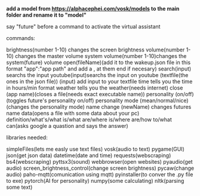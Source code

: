 **add a model from https://alphacephei.com/vosk/models to the main folder and rename it to "model"**


say "future" before a command to activate the virtual assistant

commands:

brightness(number 1-10) changes the screen brightness
volume(number 1-10) changes the master volume
system volume(number 1-10)changes the system(future) volume
open(fileName)(add it to the wakeup.json file in this format "app":"app path" and add a , at them end if necesary)
search(input) searchs the input
youtube(input)searchs the input on youtube
(textfile(the ones in the json file)) (input) add input to your textfile
time tells you the time in hours/min format
weather tells you the weather(needs internet)
close (app name)(closes a file(needs exact executable name))
personality (on/off)(toggles future's personality on/off)
personality mode (mean/normal/nice)(changes the personality mode)
name change (newName) changes futures name
data(opens a file with some data about your pc)
definition/what's/what is/what are/where is/where are/how to/what can(asks google a quastion and says the answer)

libraries needed:

simpleFiles(lets me easly use text files)
vosk(audio to text)
pygame(GUI)
json(get json data)
datetime(date and time)
requests(webscraping)
bs4(webscraping)
pyttsx3(sound)
webbrowser(open websites)
pyaudio(get audio)
screen_brightness_control(change screen brightness)
pycaw(change audio)
paho-mqtt(comunication using mqtt)
pyinstaller(to conver the .py file to exe)
pytorch(AI for personality)
numpy(some calculating)
nltk(parsing some text)

